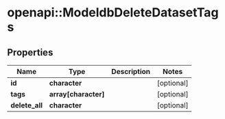 # openapi::ModeldbDeleteDatasetTags


## Properties
Name | Type | Description | Notes
------------ | ------------- | ------------- | -------------
**id** | **character** |  | [optional] 
**tags** | **array[character]** |  | [optional] 
**delete_all** | **character** |  | [optional] 


